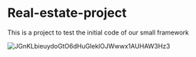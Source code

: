 # Real-estate-project
This is a project to test the initial code of our small framework

![JGnKLbieuydoGtO6dHuGleklOJWwwx1AUHAW3Hz3](https://github.com/user-attachments/assets/34c0ad8b-1194-4db8-bbf7-a27a5983def2)
